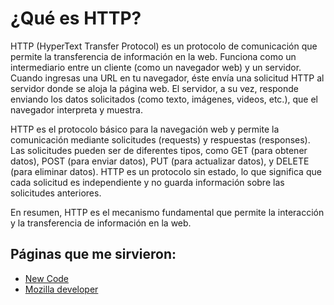 # ¿Qué es HTTP?

HTTP (HyperText Transfer Protocol) es un protocolo de comunicación que permite la transferencia de información en la web. Funciona como un intermediario entre un cliente (como un navegador web) y un servidor. Cuando ingresas una URL en tu navegador, éste envía una solicitud HTTP al servidor donde se aloja la página web. El servidor, a su vez, responde enviando los datos solicitados (como texto, imágenes, videos, etc.), que el navegador interpreta y muestra.

HTTP es el protocolo básico para la navegación web y permite la comunicación mediante solicitudes (requests) y respuestas (responses). Las solicitudes pueden ser de diferentes tipos, como GET (para obtener datos), POST (para enviar datos), PUT (para actualizar datos), y DELETE (para eliminar datos). HTTP es un protocolo sin estado, lo que significa que cada solicitud es independiente y no guarda información sobre las solicitudes anteriores.

En resumen, HTTP es el mecanismo fundamental que permite la interacción y la transferencia de información en la web.



## Páginas que me sirvieron: 

- [New Code](https://www.youtube.com/watch?v=70fwt29crLs/) 
- [Mozilla developer](https://developer.mozilla.org/es/docs/Web/HTTP/Overview/) 

